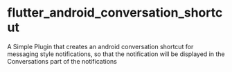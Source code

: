 # flutter_android_conversation_shortcut
A Simple Plugin that creates an android conversation shortcut for messaging style notifications, so that the notification will be displayed in the Conversations part of the notifications
